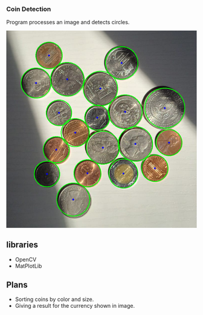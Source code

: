 ### Coin Detection
Program processes an image and detects circles.

![alt text](https://github.com/etiennebravo/coin_detection/blob/main/coinsDetected.png?raw=true)

## libraries
- OpenCV
- MatPlotLib

## Plans
- Sorting coins by color and size.
- Giving a result for the currency shown in image.
